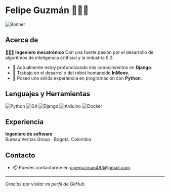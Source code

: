 # Felipe Guzmán 👷🏻‍♂️


![Banner](https://github.com/Gpipe10/Gpipe10/blob/main/banner.gif)

## Acerca de

👨🏻‍💻 **Ingeniero mecatrónico** 
Con una fuerte pasión por el desarrollo de algoritmos de inteligencia artificial y la industria 5.0.

- 🌱 Actualmente estoy profundizando mis conocimientos en **Django**.
- 🤖 Trabajo en el desarrollo del robot humanoide **InMoov**.
- 🐍 Poseo una sólida experiencia en programación con **Python**.

## Lenguajes y Herramientas

![Python](https://img.shields.io/badge/Python-3776AB?style=for-the-badge&logo=python&logoColor=white)
![Git](https://img.shields.io/badge/Git-F05032?style=for-the-badge&logo=git&logoColor=white)
![Django](https://img.shields.io/badge/Django-092E20?style=for-the-badge&logo=django&logoColor=white)
![Arduino](https://img.shields.io/badge/Arduino-00979D?style=for-the-badge&logo=arduino&logoColor=white)
![Docker](https://img.shields.io/badge/Docker-2496ED?style=for-the-badge&logo=docker&logoColor=white)


## Experiencia

**Ingeniero de software**  
Bureau Veritas Group · Bogotá, Colombia

## Contacto

- 📫 Puedes contactarme en [pipeguzman493@gmail.com](mailto:pipeguzman493@gmail.com).

---

*Gracias por visitar mi perfil de GitHub.*
